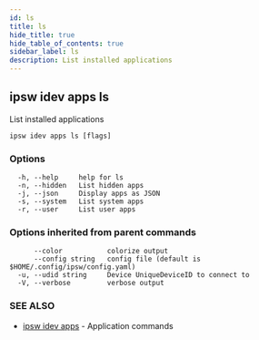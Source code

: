 ```yaml
---
id: ls
title: ls
hide_title: true
hide_table_of_contents: true
sidebar_label: ls
description: List installed applications
---
```

## ipsw idev apps ls

List installed applications

```
ipsw idev apps ls [flags]
```

### Options

```
  -h, --help     help for ls
  -n, --hidden   List hidden apps
  -j, --json     Display apps as JSON
  -s, --system   List system apps
  -r, --user     List user apps
```

### Options inherited from parent commands

```
      --color           colorize output
      --config string   config file (default is $HOME/.config/ipsw/config.yaml)
  -u, --udid string     Device UniqueDeviceID to connect to
  -V, --verbose         verbose output
```

### SEE ALSO

* [ipsw idev apps](/docs/cli/ipsw/idev/apps)	 - Application commands


